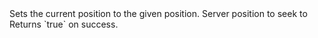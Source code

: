 <function name="Seek" parent="bf_read" type="classfunc">
	<description>
		Sets the current position to the given position.  
	</description>
	<realm>Server</realm>
	<args>
		<arg name="pos" type="number">position to seek to<args>
	</args>
	<rets>
		<ret name="success" type="boolean">Returns `true` on success. </ret>
	</rets>
</function>